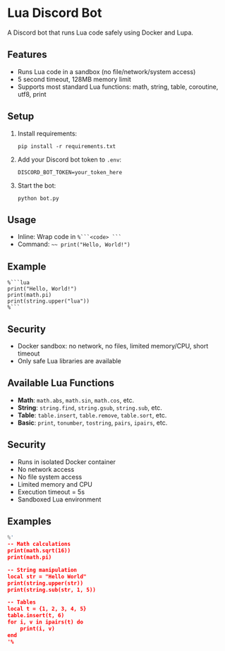 # Lua Discord Bot

A Discord bot that runs Lua code safely using Docker and Lupa.

## Features

- Runs Lua code in a sandbox (no file/network/system access)
- 5 second timeout, 128MB memory limit
- Supports most standard Lua functions: math, string, table, coroutine, utf8, print

## Setup

1. Install requirements:
   ```
   pip install -r requirements.txt
   ```
2. Add your Discord bot token to `.env`:
   ```
   DISCORD_BOT_TOKEN=your_token_here
   ```
3. Start the bot:
   ```
   python bot.py
   ```

## Usage

- Inline: Wrap code in  ` %```<code> ``` `
- Command: `~~ print("Hello, World!")`

## Example

```
%```lua
print("Hello, World!")
print(math.pi)
print(string.upper("lua"))
%```
```

## Security

- Docker sandbox: no network, no files, limited memory/CPU, short timeout
- Only safe Lua libraries are available
## Available Lua Functions

- **Math**: `math.abs`, `math.sin`, `math.cos`, etc.
- **String**: `string.find`, `string.gsub`, `string.sub`, etc.
- **Table**: `table.insert`, `table.remove`, `table.sort`, etc.
- **Basic**: `print`, `tonumber`, `tostring`, `pairs`, `ipairs`, etc.

## Security

- Runs in isolated Docker container
- No network access
- No file system access
- Limited memory and CPU
- Execution timeout = 5s
- Sandboxed Lua environment

## Examples

```lua
%'
-- Math calculations
print(math.sqrt(16))
print(math.pi)

-- String manipulation
local str = "Hello World"
print(string.upper(str))
print(string.sub(str, 1, 5))

-- Tables
local t = {1, 2, 3, 4, 5}
table.insert(t, 6)
for i, v in ipairs(t) do
    print(i, v)
end
'%
```
